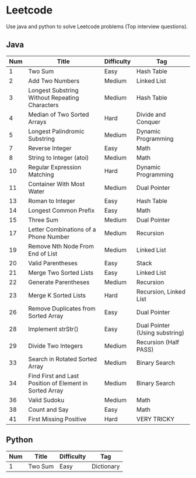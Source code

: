 # Leetcode
Use java and python to solve Leetcode problems (Top interview questions).

## Java
| Num | Title | Difficulty | Tag |
| ------ | ------ | ------ | ------ |
| 1 | Two Sum | Easy | Hash Table |
| 2 | Add Two Numbers | Medium | Linked List |
| 3 | Longest Substring Without Repeating Characters | Medium | Hash Table |
| 4 | Median of Two Sorted Arrays | Hard | Divide and Conquer |
| 5 | Longest Palindromic Substring | Medium | Dynamic Programming |
| 7 | Reverse Integer | Easy | Math |
| 8 | String to Integer (atoi) | Medium | Math |
| 10 | Regular Expression Matching | Hard | Dynamic Programming |
| 11 | Container With Most Water | Medium | Dual Pointer |
| 13 | Roman to Integer | Easy | Hash Table |
| 14 | Longest Common Prefix | Easy | Math |
| 15 | Three Sum | Medium | Dual Pointer |
| 17 | Letter Combinations of a Phone Number | Medium | Recursion |
| 19 | Remove Nth Node From End of List | Medium | Linked List |
| 20 | Valid Parentheses | Easy | Stack |
| 21 | Merge Two Sorted Lists | Easy | Linked List |
| 22 | Generate Parentheses | Medium | Recursion |
| 23 | Merge K Sorted Lists | Hard | Recursion, Linked List |
| 26 | Remove Duplicates from Sorted Array | Easy | Dual Pointer |
| 28 | Implement strStr() | Easy | Dual Pointer (Using substring) |
| 29 | Divide Two Integers | Medium | Recursion (Half PASS) |
| 33 | Search in Rotated Sorted Array | Medium | Binary Search |
| 34 | Find First and Last Position of Element in Sorted Array | Medium | Binary Search |
| 36 | Valid Sudoku | Medium | Math |
| 38 | Count and Say | Easy | Math |
| 41 | First Missing Positive | Hard | VERY TRICKY |


## Python
| Num | Title | Difficulty | Tag |
| ------ | ------ | ------ | ------ |
| 1 | Two Sum | Easy | Dictionary |
